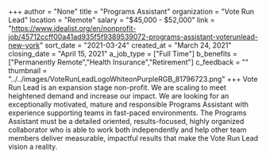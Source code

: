 +++
author = "None"
title = "Programs Assistant"
organization = "Vote Run Lead"
location = "Remote"
salary = "$45,000 - $52,000"
link = "https://www.idealist.org/en/nonprofit-job/45712ccff00a41ad935f5f9389539072-programs-assistant-voterunlead-new-york"
sort_date = "2021-03-24"
created_at = "March 24, 2021"
closing_date = "April 15, 2021"
a_job_type = ["Full Time"]
b_benefits = ["Permanently Remote","Health Insurance","Retirement"]
c_feedback = ""
thumbnail = "../../images/VoteRunLeadLogoWhiteonPurpleRGB_81796723.png"
+++
Vote Run Lead is an expansion stage non-profit. We are scaling to meet heightened demand and increase our impact. We are looking for an exceptionally motivated, mature and responsible Programs Assistant with experience supporting teams in fast-paced environments. The Programs Assistant must be a detailed oriented, results-focused, highly organized collaborator who is able to work both independently and help other team members deliver measurable, impactful results that make the Vote Run Lead vision a reality. 